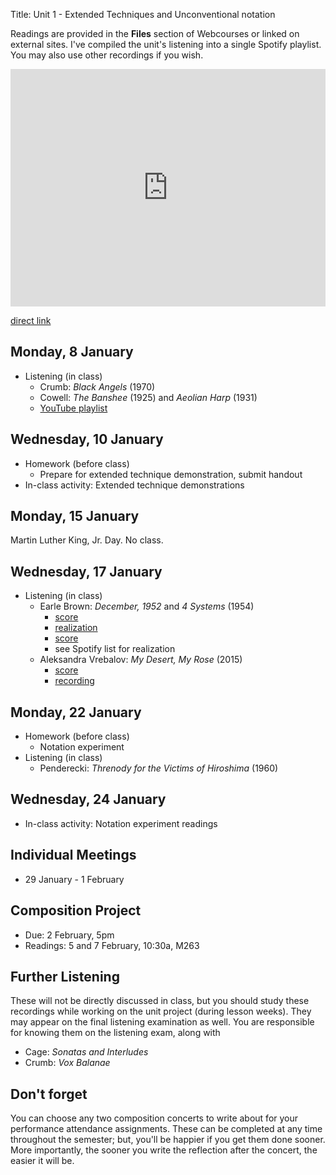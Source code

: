 Title: Unit 1 - Extended Techniques and Unconventional notation

Readings are provided in the **Files** section of Webcourses or linked on external sites. I've compiled the unit's listening into a single Spotify playlist. You may also use other recordings if you wish.

<iframe src="https://embed.spotify.com/?uri=spotify%3Auser%3Adavemacdo%3Aplaylist%3A65TEy1dM7qh8o61lpv2Qau" width="100%" height="380" frameborder="0" allowtransparency="true"></iframe>

[direct link](https://open.spotify.com/user/davemacdo/playlist/65TEy1dM7qh8o61lpv2Qau)

## Monday, 8 January

- Listening (in class)
	- Crumb: _Black Angels_ (1970)
	- Cowell: _The Banshee_ (1925) and _Aeolian Harp_ (1931)
	- [YouTube playlist](https://www.youtube.com/playlist?list=PL9O2Vx6Aqkd4y6k_r69NKFHWUEAwH7-Cg)

## Wednesday, 10 January

- Homework (before class)
	- Prepare for extended technique demonstration, submit handout
- In-class activity: Extended technique demonstrations

## Monday, 15 January

Martin Luther King, Jr. Day. No class.

## Wednesday, 17 January


- Listening (in class)
	- Earle Brown: _December, 1952_ and _4 Systems_ (1954)
		- [score](http://4.bp.blogspot.com/-s8R1h5LtHPg/T2PG8ktEJPI/AAAAAAAAC2c/IrUxZGD8Cqc/s1600/Earle+Brown,+December+1952.jpg)
		- [realization](https://youtu.be/pXoLIDQPO1k)
		- [score](http://www.earle-brown.org/images/work/full.12.jpg)
		- see Spotify list for realization
	- Aleksandra Vrebalov: _My Desert, My Rose_ (2015)
		- [score](http://kronosquartet.org/images/uploads/MY_DESERT_MY_ROSE_-_FULL_SCORE_AND_PARTS2.pdf)
		- [recording](https://soundcloud.com/kronosquartet/aleksandra-vrebalov-my-desert-my-rose)

## Monday, 22 January

- Homework (before class)
	- Notation experiment
- Listening (in class)
	- Penderecki: _Threnody for the Victims of Hiroshima_ (1960)

## Wednesday, 24 January

- In-class activity: Notation experiment readings

## Individual Meetings

- 29 January - 1 February

## Composition Project

- Due: 2 February, 5pm
- Readings: 5 and 7 February, 10:30a, M263

## Further Listening

These will not be directly discussed in class, but you should study these recordings while working on the unit project (during lesson weeks). They may appear on the final listening examination as well. You are responsible for knowing them on the listening exam, along with

- Cage: _Sonatas and Interludes_
- Crumb: _Vox Balanae_

## Don't forget

You can choose any two composition concerts to write about for your performance attendance assignments. These can be completed at any time throughout the semester; but, you'll be happier if you get them done sooner. More importantly, the sooner you write the reflection after the concert, the easier it will be.
